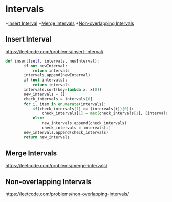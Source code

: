 # Intervals

+[Insert Interval](#insert-interval)
+[Merge Intervals](#merge-intervals)
+[Non-overlapping Intervals](#non-overlapping-intervals)

## Insert Interval

https://leetcode.com/problems/insert-interval/


```python
def insert(self, intervals, newInterval):
        if not newInterval:
            return intervals
        intervals.append(newInterval)
        if (not intervals):
            return intervals
        intervals.sort(key=lambda x: x[0])
        new_intervals = []
        check_intervals = intervals[0]
        for i, item in enumerate(intervals):
            if(check_intervals[1] >= (intervals[i])[0]):
                check_intervals[1] = max(check_intervals[1], (intervals[i])[1])
            else:
                new_intervals.append(check_intervals)
                check_intervals = intervals[i]
        new_intervals.append(check_intervals)
        return new_intervals

```

## Merge Intervals

https://leetcode.com/problems/merge-intervals/



## Non-overlapping Intervals

https://leetcode.com/problems/non-overlapping-intervals/

